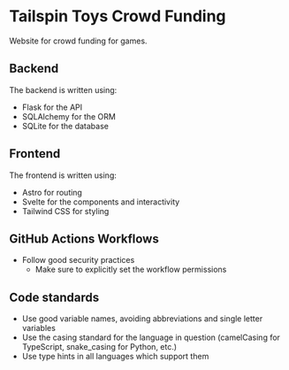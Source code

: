 # Tailspin Toys Crowd Funding

Website for crowd funding for games.

## Backend

The backend is written using:

- Flask for the API
- SQLAlchemy for the ORM
- SQLite for the database

## Frontend

The frontend is written using:

- Astro for routing
- Svelte for the components and interactivity
- Tailwind CSS for styling

## GitHub Actions Workflows

- Follow good security practices
    - Make sure to explicitly set the workflow permissions

## Code standards

- Use good variable names, avoiding abbreviations and single letter variables
- Use the casing standard for the language in question (camelCasing for TypeScript, snake_casing for Python, etc.)
- Use type hints in all languages which support them
